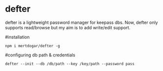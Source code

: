 # defter

defter is a lightweight password manager for keepass dbs. Now, defter only supports read/browse but my aim is to add write/edit support.

#installation

```npm i mertdogar/defter -g```

#configuring db path & credentials

```defter --init --db /db/path --key /key/path --password pass```
